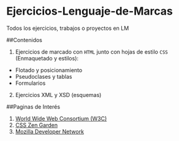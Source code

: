 # Ejercicios-Lenguaje-de-Marcas
Todos los ejercicios, trabajos o proyectos en LM

##Contenidos
 1. Ejercicios de marcado con `HTML` junto con hojas de estilo `CSS` (Enmaquetado y estilos):
  - Flotado y posicionamiento
  - Pseudoclases y tablas
  - Formularios
 2. Ejercicios XML y XSD (esquemas)

##Paginas de Interés
1. [World Wide Web Consortium (W3C)][1]
2. [CSS Zen Garden][2]
3. [Mozilla Developer Network][3]


[1]: http://www.w3c.es/
[2]: http://csszengarden.com/
[3]: https://developer.mozilla.org/es/
